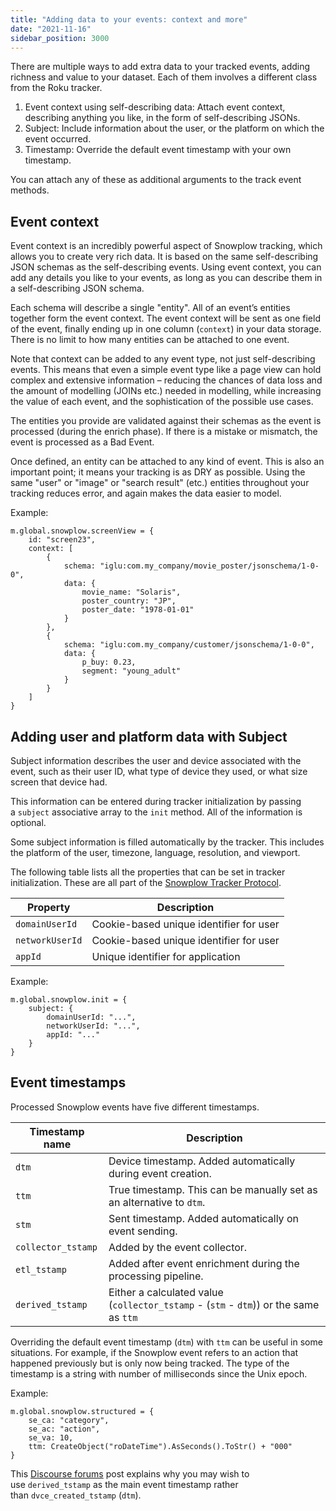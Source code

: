 ```yaml
---
title: "Adding data to your events: context and more"
date: "2021-11-16"
sidebar_position: 3000
---
```


There are multiple ways to add extra data to your tracked events, adding richness and value to your dataset. Each of them involves a different class from the Roku tracker.

1. Event context using self-describing data: Attach event context, describing anything you like, in the form of self-describing JSONs.
2. Subject: Include information about the user, or the platform on which the event occurred.
3. Timestamp: Override the default event timestamp with your own timestamp.

You can attach any of these as additional arguments to the track event methods.

## [](#event-context)Event context

Event context is an incredibly powerful aspect of Snowplow tracking, which allows you to create very rich data. It is based on the same self-describing JSON schemas as the self-describing events. Using event context, you can add any details you like to your events, as long as you can describe them in a self-describing JSON schema.

Each schema will describe a single "entity". All of an event’s entities together form the event context. The event context will be sent as one field of the event, finally ending up in one column (`context`) in your data storage. There is no limit to how many entities can be attached to one event.

Note that context can be added to any event type, not just self-describing events. This means that even a simple event type like a page view can hold complex and extensive information – reducing the chances of data loss and the amount of modelling (JOINs etc.) needed in modelling, while increasing the value of each event, and the sophistication of the possible use cases.

The entities you provide are validated against their schemas as the event is processed (during the enrich phase). If there is a mistake or mismatch, the event is processed as a Bad Event.

Once defined, an entity can be attached to any kind of event. This is also an important point; it means your tracking is as DRY as possible. Using the same "user" or "image" or "search result" (etc.) entities throughout your tracking reduces error, and again makes the data easier to model.

Example:

```
m.global.snowplow.screenView = {
    id: "screen23",
    context: [
        {
            schema: "iglu:com.my_company/movie_poster/jsonschema/1-0-0",
            data: {
                movie_name: "Solaris",
                poster_country: "JP",
                poster_date: "1978-01-01"
            }
        },
        {
            schema: "iglu:com.my_company/customer/jsonschema/1-0-0",
            data: {
                p_buy: 0.23,
                segment: "young_adult"
            }
        }
    ]
}
```

## [](#adding-user-and-platform-data-with-subject)Adding user and platform data with Subject

Subject information describes the user and device associated with the event, such as their user ID, what type of device they used, or what size screen that device had.

This information can be entered during tracker initialization by passing a `subject` associative array to the `init` method. All of the information is optional.

Some subject information is filled automatically by the tracker. This includes the platform of the user, timezone, language, resolution, and viewport.

The following table lists all the properties that can be set in tracker initialization. These are all part of the [Snowplow Tracker Protocol](/docs/collecting-data/collecting-from-own-applications/snowplow-tracker-protocol/index.md).

| Property | Description |
| --- | --- |
| `domainUserId` | Cookie-based unique identifier for user |
| `networkUserId` | Cookie-based unique identifier for user |
| `appId` | Unique identifier for application |

Example:

```
m.global.snowplow.init = {
    subject: {
        domainUserId: "...",
        networkUserId: "...",
        appId: "..."
    }
}
```

## [](#event-timestamps)Event timestamps

Processed Snowplow events have five different timestamps.

| Timestamp name | Description |
| --- | --- |
| `dtm` | Device timestamp. Added automatically during event creation. |
| `ttm` | True timestamp. This can be manually set as an alternative to `dtm`. |
| `stm` | Sent timestamp. Added automatically on event sending. |
| `collector_tstamp` | Added by the event collector. |
| `etl_tstamp` | Added after event enrichment during the processing pipeline. |
| `derived_tstamp` | Either a calculated value (`collector_tstamp` - (`stm` - `dtm`)) or the same as `ttm` |

Overriding the default event timestamp (`dtm`) with `ttm` can be useful in some situations. For example, if the Snowplow event refers to an action that happened previously but is only now being tracked. The type of the timestamp is a string with number of milliseconds since the Unix epoch.

Example:

```
m.global.snowplow.structured = {
    se_ca: "category",
    se_ac: "action",
    se_va: 10,
    ttm: CreateObject("roDateTime").AsSeconds().ToStr() + "000"
}
```

This [Discourse forums](https://discourse.snowplow.io/t/which-timestamp-is-the-best-to-see-when-an-event-occurred/538) post explains why you may wish to use `derived_tstamp` as the main event timestamp rather than `dvce_created_tstamp` (`dtm`).

